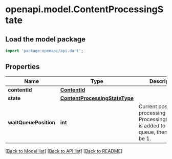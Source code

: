 # openapi.model.ContentProcessingState

## Load the model package
```dart
import 'package:openapi/api.dart';
```

## Properties
Name | Type | Description | Notes
------------ | ------------- | ------------- | -------------
**contentId** | [**ContentId**](ContentId.md) |  | [optional] 
**state** | [**ContentProcessingStateType**](ContentProcessingStateType.md) |  | 
**waitQueuePosition** | **int** | Current position in processing queue.  If ProcessingContentId is added to empty queue, then this will be 1. | [optional] 

[[Back to Model list]](../README.md#documentation-for-models) [[Back to API list]](../README.md#documentation-for-api-endpoints) [[Back to README]](../README.md)


